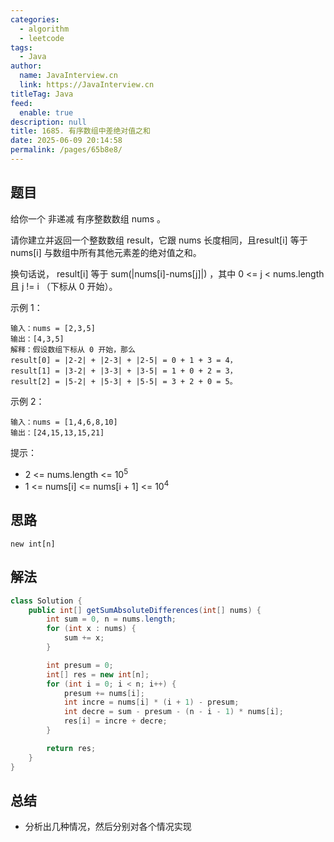 ```yaml
---
categories: 
  - algorithm
  - leetcode
tags: 
  - Java
author: 
  name: JavaInterview.cn
  link: https://JavaInterview.cn
titleTag: Java
feed: 
  enable: true
description: null
title: 1685. 有序数组中差绝对值之和
date: 2025-06-09 20:14:58
permalink: /pages/65b8e8/
---
```


## 题目
给你一个 非递减 有序整数数组 nums 。

请你建立并返回一个整数数组 result，它跟 nums 长度相同，且result[i] 等于 nums[i] 与数组中所有其他元素差的绝对值之和。

换句话说， result[i] 等于 sum(|nums[i]-nums[j]|) ，其中 0 <= j < nums.length 且 j != i （下标从 0 开始）。



示例 1：

    输入：nums = [2,3,5]
    输出：[4,3,5]
    解释：假设数组下标从 0 开始，那么
    result[0] = |2-2| + |2-3| + |2-5| = 0 + 1 + 3 = 4，
    result[1] = |3-2| + |3-3| + |3-5| = 1 + 0 + 2 = 3，
    result[2] = |5-2| + |5-3| + |5-5| = 3 + 2 + 0 = 5。
示例 2：

    输入：nums = [1,4,6,8,10]
    输出：[24,15,13,15,21]


提示：

* 2 <= nums.length <= 10<sup>5</sup>
* 1 <= nums[i] <= nums[i + 1] <= 10<sup>4</sup>


## 思路

    new int[n]

## 解法
```java
class Solution {
    public int[] getSumAbsoluteDifferences(int[] nums) {
        int sum = 0, n = nums.length;
        for (int x : nums) {
            sum += x;
        }

        int presum = 0;
        int[] res = new int[n];
        for (int i = 0; i < n; i++) {
            presum += nums[i];
            int incre = nums[i] * (i + 1) - presum;
            int decre = sum - presum - (n - i - 1) * nums[i];
            res[i] = incre + decre;
        }

        return res;
    }
}

```

## 总结

- 分析出几种情况，然后分别对各个情况实现 
